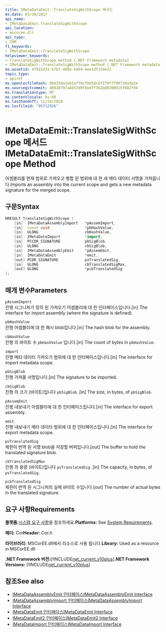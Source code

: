 ```yaml
---
title: IMetaDataEmit::TranslateSigWithScope 메서드
ms.date: 03/30/2017
api_name:
- IMetaDataEmit.TranslateSigWithScope
api_location:
- mscoree.dll
api_type:
- COM
f1_keywords:
- IMetaDataEmit::TranslateSigWithScope
helpviewer_keywords:
- TranslateSigWithScope method [.NET Framework metadata]
- IMetaDataEmit::TranslateSigWithScope method [.NET Framework metadata]
ms.assetid: 47915d33-b7bf-409e-b484-4ee1df15de22
topic_type:
- apiref
ms.openlocfilehash: 80d33da2eb2a7f0cfbe5dcb7279fff9973dada2e
ms.sourcegitcommit: d8020797a6657d0fbbdff362b80300815f682f94
ms.translationtype: MT
ms.contentlocale: ko-KR
ms.lasthandoff: 11/24/2020
ms.locfileid: "95712926"
---
```

# <a name="imetadataemittranslatesigwithscope-method"></a><span data-ttu-id="ef0a1-102">IMetaDataEmit::TranslateSigWithScope 메서드</span><span class="sxs-lookup"><span data-stu-id="ef0a1-102">IMetaDataEmit::TranslateSigWithScope Method</span></span>

<span data-ttu-id="ef0a1-103">어셈블리를 현재 범위로 가져오고 병합 된 범위에 대 한 새 메타 데이터 서명을 가져옵니다.</span><span class="sxs-lookup"><span data-stu-id="ef0a1-103">Imports an assembly into the current scope and gets a new metadata signature for the merged scope.</span></span>  
  
## <a name="syntax"></a><span data-ttu-id="ef0a1-104">구문</span><span class="sxs-lookup"><span data-stu-id="ef0a1-104">Syntax</span></span>  
  
```cpp  
HRESULT TranslateSigWithScope (
    [in]  IMetaDataAssemblyImport   *pAssemImport,
    [in]  const void                *pbHashValue,
    [in]  ULONG                     cbHashValue,
    [in]  IMetaDataImport           *import,
    [in]  PCCOR_SIGNATURE           pbSigBlob,
    [in]  ULONG                     cbSigBlob,  
    [in]  IMetaDataAssemblyEmit     *pAssemEmit,
    [in]  IMetaDataEmit             *emit,
    [out] PCOR_SIGNATURE            pvTranslatedSig,
    [in]  ULONG                     cbTranslatedSigMax,
    [out] ULONG                     *pcbTranslatedSig
);  
```  
  
## <a name="parameters"></a><span data-ttu-id="ef0a1-105">매개 변수</span><span class="sxs-lookup"><span data-stu-id="ef0a1-105">Parameters</span></span>  

 `pAssemImport`  
 <span data-ttu-id="ef0a1-106">진행 시그니처가 정의 된 가져오기 어셈블리에 대 한 인터페이스입니다.</span><span class="sxs-lookup"><span data-stu-id="ef0a1-106">[in] The interface for import assembly (where the signature is defined).</span></span>  
  
 `pbHashValue`  
 <span data-ttu-id="ef0a1-107">진행 어셈블리에 대 한 해시 blob입니다.</span><span class="sxs-lookup"><span data-stu-id="ef0a1-107">[in] The hash blob for the assembly.</span></span>  
  
 `cbHashValue`  
 <span data-ttu-id="ef0a1-108">진행 의 바이트 수 `pbHashValue` 입니다.</span><span class="sxs-lookup"><span data-stu-id="ef0a1-108">[in] The count of bytes in `pbHashValue`.</span></span>  
  
 `import`  
 <span data-ttu-id="ef0a1-109">진행 메타 데이터 가져오기 범위에 대 한 인터페이스입니다.</span><span class="sxs-lookup"><span data-stu-id="ef0a1-109">[in] The interface for import metadata scope.</span></span>  
  
 `pbSigBlob`  
 <span data-ttu-id="ef0a1-110">진행 가져올 서명입니다.</span><span class="sxs-lookup"><span data-stu-id="ef0a1-110">[in] The signature to be imported.</span></span>  
  
 `cbSigBlob`  
 <span data-ttu-id="ef0a1-111">진행 의 크기 (바이트)입니다 `pbSigBlob` .</span><span class="sxs-lookup"><span data-stu-id="ef0a1-111">[in] The size, in bytes, of `pbSigBlob`.</span></span>  
  
 `pAssemEmit`  
 <span data-ttu-id="ef0a1-112">진행 내보내기 어셈블리에 대 한 인터페이스입니다.</span><span class="sxs-lookup"><span data-stu-id="ef0a1-112">[in] The interface for export assembly.</span></span>  
  
 `emit`  
 <span data-ttu-id="ef0a1-113">진행 내보내기 메타 데이터 범위에 대 한 인터페이스입니다.</span><span class="sxs-lookup"><span data-stu-id="ef0a1-113">[in] The interface for export metadata scope.</span></span>  
  
 `pvTranslatedSig`  
 <span data-ttu-id="ef0a1-114">제한이 번역 된 서명 blob을 저장할 버퍼입니다.</span><span class="sxs-lookup"><span data-stu-id="ef0a1-114">[out] The buffer to hold the translated signature blob.</span></span>  
  
 `cbTranslatedSigMax`  
 <span data-ttu-id="ef0a1-115">진행 의 용량 (바이트)입니다 `pvTranslatedSig` .</span><span class="sxs-lookup"><span data-stu-id="ef0a1-115">[in] The capacity, in bytes, of `pvTranslatedSig`.</span></span>  
  
 `pcbTranslatedSig`  
 <span data-ttu-id="ef0a1-116">제한이 번역 된 시그니처의 실제 바이트 수입니다.</span><span class="sxs-lookup"><span data-stu-id="ef0a1-116">[out] The number of actual bytes in the translated signature.</span></span>  
  
## <a name="requirements"></a><span data-ttu-id="ef0a1-117">요구 사항</span><span class="sxs-lookup"><span data-stu-id="ef0a1-117">Requirements</span></span>  

 <span data-ttu-id="ef0a1-118">**플랫폼:**[시스템 요구 사항](../../get-started/system-requirements.md)을 참조하세요.</span><span class="sxs-lookup"><span data-stu-id="ef0a1-118">**Platforms:** See [System Requirements](../../get-started/system-requirements.md).</span></span>  
  
 <span data-ttu-id="ef0a1-119">**헤더:** Cor</span><span class="sxs-lookup"><span data-stu-id="ef0a1-119">**Header:** Cor.h</span></span>  
  
 <span data-ttu-id="ef0a1-120">**라이브러리:** MSCorEE.dll에서 리소스로 사용 됩니다.</span><span class="sxs-lookup"><span data-stu-id="ef0a1-120">**Library:** Used as a resource in MSCorEE.dll</span></span>  
  
 <span data-ttu-id="ef0a1-121">**.NET Framework 버전:**[!INCLUDE[net_current_v10plus](../../../../includes/net-current-v10plus-md.md)]</span><span class="sxs-lookup"><span data-stu-id="ef0a1-121">**.NET Framework Versions:** [!INCLUDE[net_current_v10plus](../../../../includes/net-current-v10plus-md.md)]</span></span>  
  
## <a name="see-also"></a><span data-ttu-id="ef0a1-122">참조</span><span class="sxs-lookup"><span data-stu-id="ef0a1-122">See also</span></span>

- [<span data-ttu-id="ef0a1-123">IMetaDataAssemblyEmit 인터페이스</span><span class="sxs-lookup"><span data-stu-id="ef0a1-123">IMetaDataAssemblyEmit Interface</span></span>](imetadataassemblyemit-interface.md)
- [<span data-ttu-id="ef0a1-124">IMetaDataAssemblyImport 인터페이스</span><span class="sxs-lookup"><span data-stu-id="ef0a1-124">IMetaDataAssemblyImport Interface</span></span>](imetadataassemblyimport-interface.md)
- [<span data-ttu-id="ef0a1-125">IMetaDataEmit 인터페이스</span><span class="sxs-lookup"><span data-stu-id="ef0a1-125">IMetaDataEmit Interface</span></span>](imetadataemit-interface.md)
- [<span data-ttu-id="ef0a1-126">IMetaDataEmit2 인터페이스</span><span class="sxs-lookup"><span data-stu-id="ef0a1-126">IMetaDataEmit2 Interface</span></span>](imetadataemit2-interface.md)
- [<span data-ttu-id="ef0a1-127">IMetaDataImport 인터페이스</span><span class="sxs-lookup"><span data-stu-id="ef0a1-127">IMetaDataImport Interface</span></span>](imetadataimport-interface.md)
